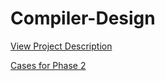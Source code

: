 # Compiler-Design


[View Project Description](Compiler%20Design%20Project%20Description.pdf) 

[Cases for Phase 2](Cases%for%Phase%2%for%all%teams.pdf)

